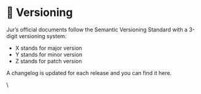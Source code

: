 # 🔁 Versioning

Jur’s official documents follow the Semantic Versioning Standard with a 3-digit versioning system:

* X stands for major version
* Y stands for minor version
* Z stands for patch version &#x20;

A changelog is updated for each release and you can find it here.

\
